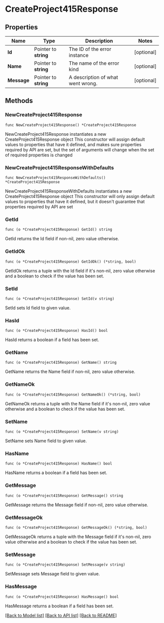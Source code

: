 # CreateProject415Response

## Properties

Name | Type | Description | Notes
------------ | ------------- | ------------- | -------------
**Id** | Pointer to **string** | The ID of the error instance | [optional] 
**Name** | Pointer to **string** | The name of the error kind | [optional] 
**Message** | Pointer to **string** | A description of what went wrong. | [optional] 

## Methods

### NewCreateProject415Response

`func NewCreateProject415Response() *CreateProject415Response`

NewCreateProject415Response instantiates a new CreateProject415Response object
This constructor will assign default values to properties that have it defined,
and makes sure properties required by API are set, but the set of arguments
will change when the set of required properties is changed

### NewCreateProject415ResponseWithDefaults

`func NewCreateProject415ResponseWithDefaults() *CreateProject415Response`

NewCreateProject415ResponseWithDefaults instantiates a new CreateProject415Response object
This constructor will only assign default values to properties that have it defined,
but it doesn't guarantee that properties required by API are set

### GetId

`func (o *CreateProject415Response) GetId() string`

GetId returns the Id field if non-nil, zero value otherwise.

### GetIdOk

`func (o *CreateProject415Response) GetIdOk() (*string, bool)`

GetIdOk returns a tuple with the Id field if it's non-nil, zero value otherwise
and a boolean to check if the value has been set.

### SetId

`func (o *CreateProject415Response) SetId(v string)`

SetId sets Id field to given value.

### HasId

`func (o *CreateProject415Response) HasId() bool`

HasId returns a boolean if a field has been set.

### GetName

`func (o *CreateProject415Response) GetName() string`

GetName returns the Name field if non-nil, zero value otherwise.

### GetNameOk

`func (o *CreateProject415Response) GetNameOk() (*string, bool)`

GetNameOk returns a tuple with the Name field if it's non-nil, zero value otherwise
and a boolean to check if the value has been set.

### SetName

`func (o *CreateProject415Response) SetName(v string)`

SetName sets Name field to given value.

### HasName

`func (o *CreateProject415Response) HasName() bool`

HasName returns a boolean if a field has been set.

### GetMessage

`func (o *CreateProject415Response) GetMessage() string`

GetMessage returns the Message field if non-nil, zero value otherwise.

### GetMessageOk

`func (o *CreateProject415Response) GetMessageOk() (*string, bool)`

GetMessageOk returns a tuple with the Message field if it's non-nil, zero value otherwise
and a boolean to check if the value has been set.

### SetMessage

`func (o *CreateProject415Response) SetMessage(v string)`

SetMessage sets Message field to given value.

### HasMessage

`func (o *CreateProject415Response) HasMessage() bool`

HasMessage returns a boolean if a field has been set.


[[Back to Model list]](../README.md#documentation-for-models) [[Back to API list]](../README.md#documentation-for-api-endpoints) [[Back to README]](../README.md)


